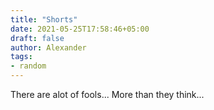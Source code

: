 ```yaml
---
title: "Shorts"
date: 2021-05-25T17:58:46+05:00
draft: false
author: Alexander
tags:
- random
---
```


There are alot of fools... More than they think...

